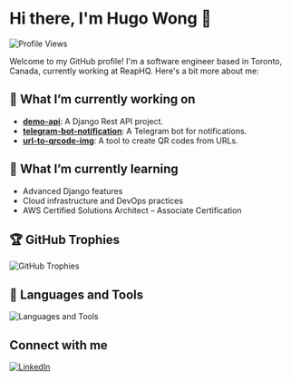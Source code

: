 # Hi there, I'm Hugo Wong 👋

![Profile Views](https://komarev.com/ghpvc/?username=hugowth&color=blue)

Welcome to my GitHub profile! I'm a software engineer based in Toronto, Canada, currently working at ReapHQ. Here's a bit more about me:

## 🔭 What I’m currently working on
- **[demo-api](https://github.com/hugowth/demo-api)**: A Django Rest API project.
- **[telegram-bot-notification](https://github.com/hugowth/telegram-bot-notification)**: A Telegram bot for notifications.
- **[url-to-qrcode-img](https://github.com/hugowth/url-to-qrcode-img)**: A tool to create QR codes from URLs.

## 🌱 What I’m currently learning
- Advanced Django features
- Cloud infrastructure and DevOps practices
- AWS Certified Solutions Architect – Associate Certification

## 🏆 GitHub Trophies
![GitHub Trophies](https://github-profile-trophy.vercel.app/?username=hugowth)

## 🤖 Languages and Tools
![Languages and Tools](https://skillicons.dev/icons?i=aws,js,ts,nodejs,react,python,flask,django,git,github,linux,mysql)

## Connect with me
[![LinkedIn](https://img.shields.io/badge/LinkedIn-Connect-blue)](https://www.linkedin.com/in/hugowth/)
